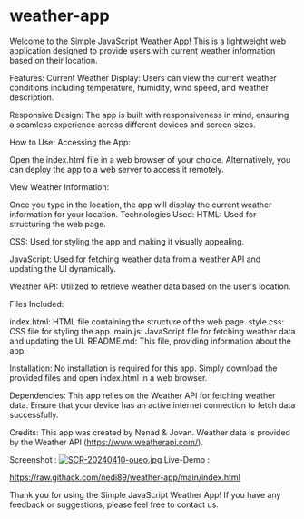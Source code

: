 # weather-app
Welcome to the Simple JavaScript Weather App! This is a lightweight web application designed to provide users with current weather information based on their location.

Features:
Current Weather Display: Users can view the current weather conditions including temperature, humidity, wind speed, and weather description.

Responsive Design: The app is built with responsiveness in mind, ensuring a seamless experience across different devices and screen sizes.

How to Use:
Accessing the App:

Open the index.html file in a web browser of your choice.
Alternatively, you can deploy the app to a web server to access it remotely.

View Weather Information:

Once you type in the location, the app will display the current weather information for your location.
Technologies Used:
HTML: Used for structuring the web page.

CSS: Used for styling the app and making it visually appealing.

JavaScript: Used for fetching weather data from a weather API and updating the UI dynamically.

Weather API: Utilized to retrieve weather data based on the user's location.

Files Included:

index.html: HTML file containing the structure of the web page.
style.css: CSS file for styling the app.
main.js: JavaScript file for fetching weather data and updating the UI.
README.md: This file, providing information about the app.

Installation:
No installation is required for this app. Simply download the provided files and open index.html in a web browser.

Dependencies:
This app relies on the Weather API for fetching weather data. Ensure that your device has an active internet connection to fetch data successfully.

Credits:
This app was created by Nenad & Jovan.
Weather data is provided by the Weather API (https://www.weatherapi.com/).

Screenshot : 
[![SCR-20240410-oueo.jpg](https://i.postimg.cc/76707cjN/SCR-20240410-oueo.jpg)](https://postimg.cc/BLSjfhS8)
Live-Demo : 

https://raw.githack.com/nedi89/weather-app/main/index.html


Thank you for using the Simple JavaScript Weather App! If you have any feedback or suggestions, please feel free to contact us.
